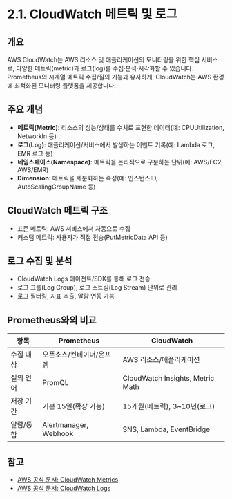 # 2.1. CloudWatch 메트릭 및 로그

## 개요
AWS CloudWatch는 AWS 리소스 및 애플리케이션의 모니터링을 위한 핵심 서비스로, 다양한 메트릭(metric)과 로그(log)를 수집·분석·시각화할 수 있습니다.  
Prometheus의 시계열 메트릭 수집/질의 기능과 유사하게, CloudWatch는 AWS 환경에 최적화된 모니터링 플랫폼을 제공합니다.

## 주요 개념
- **메트릭(Metric)**: 리소스의 성능/상태를 수치로 표현한 데이터(예: CPUUtilization, NetworkIn 등)
- **로그(Log)**: 애플리케이션/서비스에서 발생하는 이벤트 기록(예: Lambda 로그, EMR 로그 등)
- **네임스페이스(Namespace)**: 메트릭을 논리적으로 구분하는 단위(예: AWS/EC2, AWS/EMR)
- **Dimension**: 메트릭을 세분화하는 속성(예: 인스턴스ID, AutoScalingGroupName 등)

## CloudWatch 메트릭 구조
- 표준 메트릭: AWS 서비스에서 자동으로 수집
- 커스텀 메트릭: 사용자가 직접 전송(PutMetricData API 등)

## 로그 수집 및 분석
- CloudWatch Logs 에이전트/SDK를 통해 로그 전송
- 로그 그룹(Log Group), 로그 스트림(Log Stream) 단위로 관리
- 로그 필터링, 지표 추출, 알람 연동 가능

## Prometheus와의 비교
| 항목         | Prometheus                | CloudWatch                |
|--------------|---------------------------|---------------------------|
| 수집 대상    | 오픈소스/컨테이너/온프렘   | AWS 리소스/애플리케이션   |
| 질의 언어    | PromQL                    | CloudWatch Insights, Metric Math |
| 저장 기간    | 기본 15일(확장 가능)      | 15개월(메트릭), 3~10년(로그) |
| 알람/통합    | Alertmanager, Webhook     | SNS, Lambda, EventBridge  |

## 참고
- [AWS 공식 문서: CloudWatch Metrics](https://docs.aws.amazon.com/ko_kr/AmazonCloudWatch/latest/monitoring/working_with_metrics.html)
- [AWS 공식 문서: CloudWatch Logs](https://docs.aws.amazon.com/ko_kr/AmazonCloudWatch/latest/logs/WhatIsCloudWatchLogs.html)
